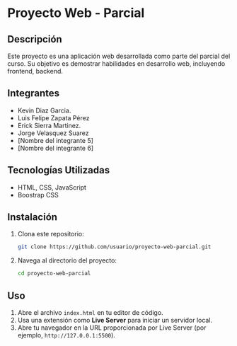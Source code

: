# Proyecto Web - Parcial

## Descripción
Este proyecto es una aplicación web desarrollada como parte del parcial del curso. Su objetivo es demostrar habilidades en desarrollo web, incluyendo frontend, backend.



## Integrantes
- Kevin Diaz Garcia.
- Luis Felipe Zapata Pérez
- Erick Sierra Martinez.
- Jorge Velasquez Suarez
- [Nombre del integrante 5]
- [Nombre del integrante 6]

## Tecnologías Utilizadas
- HTML, CSS, JavaScript
- Boostrap CSS

## Instalación
1. Clona este repositorio:
   ```bash
   git clone https://github.com/usuario/proyecto-web-parcial.git
   ```
2. Navega al directorio del proyecto:
   ```bash
   cd proyecto-web-parcial
   ```

## Uso
1. Abre el archivo `index.html` en tu editor de código.
2. Usa una extensión como **Live Server** para iniciar un servidor local.
3. Abre tu navegador en la URL proporcionada por Live Server (por ejemplo, `http://127.0.0.1:5500`).

